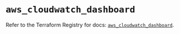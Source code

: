 # `aws_cloudwatch_dashboard`

Refer to the Terraform Registry for docs: [`aws_cloudwatch_dashboard`](https://registry.terraform.io/providers/hashicorp/aws/6.15.0/docs/resources/cloudwatch_dashboard).
